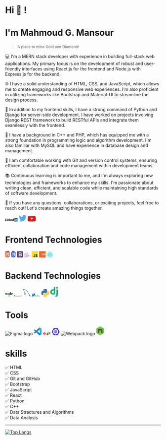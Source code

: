 # Hi 👋 !

# I'm Mahmoud G. Mansour
> <small style='font-size:12px;'>A place to mine Gold and Diamond! </small>


💻 I'm a MERN stack developer with experience in building full-stack web applications. My primary focus is on the development of robust and user-friendly interfaces using React.js for the frontend and Node.js with Express.js for the backend.

🌐 I have a solid understanding of HTML, CSS, and JavaScript, which allows me to create engaging and responsive web experiences. I'm also proficient in utilizing frameworks like Bootstrap and Material-UI to streamline the design process.

🐍 In addition to my frontend skills, I have a strong command of Python and Django for server-side development. I have worked on projects involving Django REST framework to build RESTful APIs and integrate them seamlessly with the frontend.

💾 I have a background in C++ and PHP, which has equipped me with a strong foundation in programming logic and algorithm development. I'm also familiar with MySQL and have experience in database design and management.

🔧 I am comfortable working with Git and version control systems, ensuring efficient collaboration and code management within development teams.

📚 Continuous learning is important to me, and I'm always exploring new technologies and frameworks to enhance my skills. I'm passionate about writing clean, efficient, and scalable code while maintaining high standards of software development.

🌟 If you have any questions, collaborations, or exciting projects, feel free to reach out! Let's create amazing things together.




<div>
<a href="https://www.linkedin.com/in/mahmoud-gamal-55a933166/" target="_blank"><img src='./linkedin.svg' alt='LinkedIn' width="8%"></a>
<a href="https://twitter.com/RoOne71"><img src='./twitter.svg' alt='Twitter' width="5%" title='@Asabeneh'></a>
<a href="https://www.youtube.com/channel/UCiKRbhiEBcSNwFxH96TNCRg" target="_blank"><img src='./youtube.svg' alt='YouTube' width="5%"></a>

</div>



# Frontend Technologies

<div>
  <img src ="./html-5.svg" alt="HTML5 logo" width="3%" title='HTML5'/>
  <img src ="./css-3.svg" alt="CSS3 logo" width="3%" title='CSS3'/>
  <img src ="./bootstrap.svg" alt="Bootstrap logo" width="4%" title='Bootstrap'/>
  <img src ="./sass.svg" alt="Sass logo" width="4%" title='Sass'/>
  <img src ="./javascript.svg" alt="JavaScript logo" width="4%" title='JavaScript'/>
  <img src ="./es6.svg" alt="ES6 logo" width="4%" title='ES6'/>

  <img src ="./react.svg" alt="react logo" width="4%" title='React'/>

<div> 
 
  
 

# Backend Technologies

<div>
  <img src ="./nodejs.svg" alt="Node logo" width="5%" title='Nodejs'/>

  <img src ="./mongodb.svg" alt="D3 logo" width="5%" title='MongoDB'/>
  <img src ="./mysql.svg" alt="mysql logo" width="5%" title='MYSQL'/>
  <img src ="./sqlite.svg" alt="sqlite logo" width="5%" title='sqlite'/>
  <img src ="./python.svg" alt="Python logo" width="5%" title='Python'/>

  <img src ="./django.svg" alt="Django logo" width="5%" title='Django'/>
</div>
 
  
 

# Tools

<div>
  <img src ="https://upload.wikimedia.org/wikipedia/commons/a/af/Adobe_Photoshop_CC_icon.svg" alt="Figma logo" width="5%" title='Figma'/>
  <img src ="./visual-studio-code.svg" alt="VS Code logo" width="5%" title='Visual Studio Code'/>
  <img src ="./git.svg" alt="Git logo" width="5%" title='Git'/>
  <img src ="./eslint.svg" alt="ESLint logo" width="5%" title='ESLint'/>
  <img src ="https://upload.wikimedia.org/wikipedia/commons/1/1d/PyCharm_Icon.svg" alt="Webpack logo" width="5%" title='Webpack'/>
  <img src ="./nodemon.svg" alt="Nodemon logo" width="5%" title='Nodemon'/> 
</div>
   
 # skills
  
✅ HTML <br />
✅ CSS <br />
✅ Git and GitHub <br />
✅ Bootstrap <br />
✅ JavaScript <br />
✅ React <br />
✅ Python <br />
✅ C++ <br />
✅ Data Stractures and Algorithms<br />
✅ Data Analysis <br />
  
  --- 
 [![Top Langs](https://github-readme-stats.vercel.app/api/top-langs/?username=roone858&layout)](https://github.com/asabeneh/github-readme-stats)
 
  

  


<!-- ## Tech Stacks
- MEEN Stack
- MERN Stack
- JAM Stack
- MRF Stack
 -->
